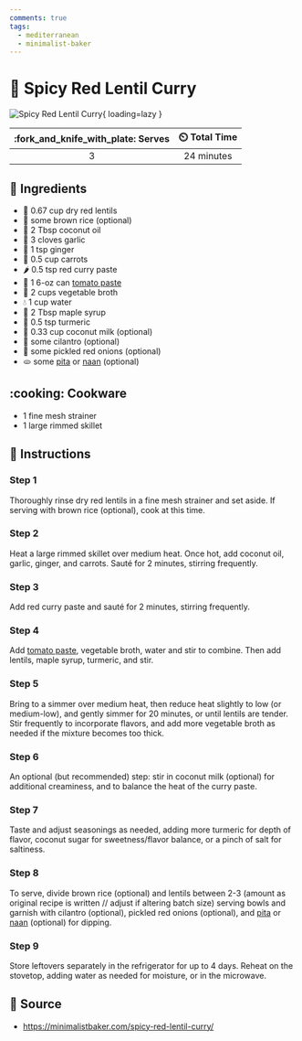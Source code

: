 ```yaml
---
comments: true
tags:
  - mediterranean
  - minimalist-baker
---
```

# :curry: Spicy Red Lentil Curry

![Spicy Red Lentil Curry][1]{ loading=lazy }

| :fork_and_knife_with_plate: Serves | :timer_clock: Total Time |
|:----------------------------------:|:-----------------------: |
| 3 | 24 minutes |

## :salt: Ingredients

- :curry: 0.67 cup dry red lentils
- :rice: some brown rice (optional)
- :coconut: 2 Tbsp coconut oil
- :garlic: 3 cloves garlic
- :sweet_potato: 1 tsp ginger
- :carrot: 0.5 cup carrots
- :hot_pepper: 0.5 tsp red curry paste
- :tomato: 1 6-oz can [tomato paste][4]
- :stew: 2 cups vegetable broth
- :droplet: 1 cup water
- :maple_leaf: 2 Tbsp maple syrup
- :herb: 0.5 tsp turmeric
- :coconut: 0.33 cup coconut milk (optional)
- :herb: some cilantro (optional)
- :onion: some pickled red onions (optional)
- :flatbread: some [pita][2] or [naan][3] (optional)

## :cooking: Cookware

- 1 fine mesh strainer
- 1 large rimmed skillet

## :pencil: Instructions

### Step 1

Thoroughly rinse dry red lentils in a fine mesh strainer and set aside. If serving with brown rice (optional), cook at
this time.

### Step 2

Heat a large rimmed skillet over medium heat. Once hot, add coconut oil, garlic, ginger, and carrots. Sauté for 2
minutes, stirring frequently.

### Step 3

Add red curry paste and sauté for 2 minutes, stirring frequently.

### Step 4

Add [tomato paste][4], vegetable broth, water and stir to combine. Then add lentils, maple syrup, turmeric, and stir.

### Step 5

Bring to a simmer over medium heat, then reduce heat slightly to low (or medium-low), and gently simmer for 20 minutes,
or until lentils are tender. Stir frequently to incorporate flavors, and add more vegetable broth as needed if the
mixture becomes too thick.

### Step 6

An optional (but recommended) step: stir in coconut milk (optional) for additional creaminess, and to balance the heat
of the curry paste.

### Step 7

Taste and adjust seasonings as needed, adding more turmeric for depth of flavor, coconut sugar for sweetness/flavor
balance, or a pinch of salt for saltiness.

### Step 8

To serve, divide brown rice (optional) and lentils between 2-3 (amount as original recipe is written // adjust if
altering batch size) serving bowls and garnish with cilantro (optional), pickled red onions (optional), and [pita][2]
or [naan][3] (optional) for dipping.

### Step 9

Store leftovers separately in the refrigerator for up to 4 days. Reheat on the stovetop, adding water as needed for
moisture, or in the microwave.

## :link: Source

- <https://minimalistbaker.com/spicy-red-lentil-curry/>

[1]: <../assets/images/spicy-red-lentil-curry.jpg>
[2]: <../breads/pita.md>
[3]: <../breads/naan.md>
[4]: <../ingredients/tomato-paste.md>
